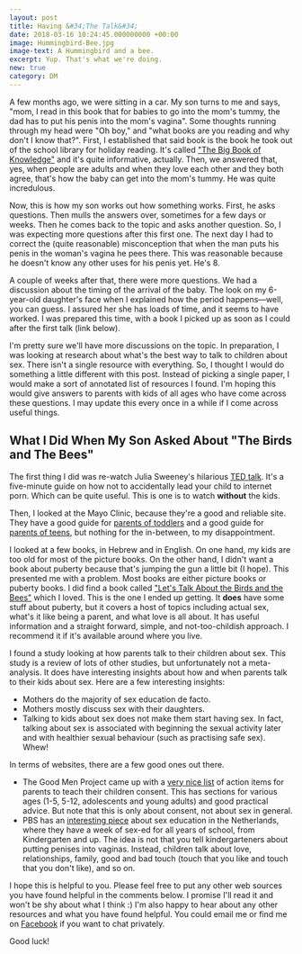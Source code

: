 ```yaml
---
layout: post
title: Having &#34;The Talk&#34;
date: 2018-03-16 10:24:45.000000000 +00:00
image: Hummingbird-Bee.jpg
image-text: A Hummingbird and a bee.
excerpt: Yup. That's what we're doing.
new: true
category: DM
---
```

A few months ago, we were sitting in a car. My son turns to me and says, "mom, I read in this book that for babies to go into the mom's tummy, the dad has to put his penis into the mom's vagina". Some thoughts running through my head were "Oh boy," and "what books are you reading and why don't I know that?". First, I established that said book is the book he took out of the school library for holiday reading. It's called ["The Big Book of Knowledge"](https://www.dk.com/uk/9781409333258-big-book-of-knowledge/) and it's quite informative, actually. Then, we answered that, yes, when people are adults and when they love each other and they both agree, that's how the baby can get into the mom's tummy. He was quite incredulous.

Now, this is how my son works out how something works. First, he asks questions. Then mulls the answers over, sometimes for a few days or weeks. Then he comes back to the topic and asks another question. So, I was expecting more questions after this first one. The next day I had to correct the (quite reasonable) misconception that when the man puts his penis in the woman's vagina he pees there. This was reasonable because he doesn't know any other uses for his penis yet. He's 8.

A couple of weeks after that, there were more questions. We had a discussion about the timing of the arrival of the baby. The look on my 6-year-old daughter's face when I explained how the period happens&mdash;well, you can guess. I assured her she has loads of time, and it seems to have worked. I was prepared this time, with a book I picked up as soon as I could after the first talk (link below).  

I'm pretty sure we'll have more discussions on the topic. In preparation, I was looking at research about what's the best way to talk to children about sex. There isn't a single resource with everything. So, I thought I would do something a little different with this post. Instead of picking a single paper, I would make a sort of annotated list of resources I found. I'm hoping this would give answers to parents with kids of all ages who have come across these questions. I may update this every once in a while if I come across useful things.


## What I Did When My Son Asked About "The Birds and The Bees"

The first thing I did was re-watch Julia Sweeney's hilarious [TED talk](https://www.ted.com/talks/julia_sweeney_has_the_talk). It's a five-minute guide on how not to accidentally lead your child to internet porn. Which can be quite useful. This is one is to watch **without** the kids.

Then, I looked at the Mayo Clinic, because they're a good and reliable site. They have a good guide for [parents of toddlers](https://www.mayoclinic.org/healthy-lifestyle/sexual-health/in-depth/sex-education/art-20044104) and a good guide for [parents of teens](https://www.mayoclinic.org/healthy-lifestyle/sexual-health/in-depth/sex-education/art-20044034), but nothing for the in-between, to my disappointment.

I looked at a few books, in Hebrew and in English. On one hand, my kids are too old for most of the picture books. On the other hand, I didn't want a book about puberty because that's jumping the gun a little bit (I hope). This presented me with a problem. Most books are either picture books or puberty books. I did find a book called ["Let's Talk About the Birds and the Bees"](https://www.bloomsbury.com/au/lets-talk-about-the-birds-and-the-bees-9781472946447/) which I loved. This is the one I ended up getting. It **does** have some stuff about puberty, but it covers a host of topics including actual sex, what's it like being a parent, and what love is all about. It has useful information and a straight forward, simple, and not-too-childish approach. I recommend it if it's available around where you live.

I found a study looking at how parents talk to their children about sex. This study is a review of lots of other studies, but unfortunately not a meta-analysis. It does have interesting insights about how and when parents talk to their kids about sex. Here are a few interesting insights:

* Mothers do the majority of sex education de facto.
* Mothers mostly discuss sex with their daughters.
* Talking to kids about sex does not make them start having sex. In fact, talking about sex is associated with beginning the sexual activity later and with healthier sexual behaviour (such as practising safe sex). Whew!

In terms of websites, there are a few good ones out there.

* The Good Men Project came up with a [very nice list](https://goodmenproject.com/families/the-healthy-sex-talk-teaching-kids-consent-ages-1-21/) of action items for parents to teach their children consent. This has sections for various ages (1-5, 5-12, adolescents and young adults) and good practical advice. But note that this is only about consent, not about sex in general.
* PBS has an [interesting piece](https://www.pbs.org/newshour/health/spring-fever) about sex education in the Netherlands, where they have a week of sex-ed for all years of school, from Kindergarten and up. The idea is not that you tell kindergarteners about putting penises into vaginas. Instead, children talk about love, relationships, family, good and bad touch (touch that you like and touch that you don't like), and so on.

I hope this is helpful to you. Please feel free to put any other web sources you have found helpful in the comments below. I promise I'll read it and won't be shy about what I think :) I'm also happy to hear about any other resources and what you have found helpful. You could email me or find me on [Facebook](https://www.facebook.com/devmommy/) if you want to chat privately.

Good luck!
